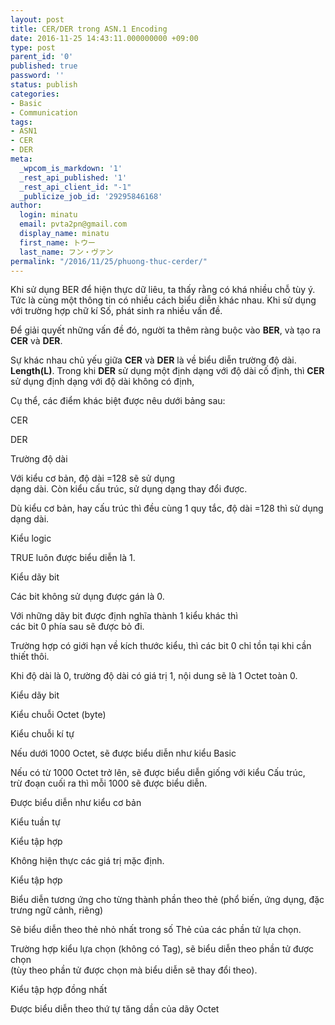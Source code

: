 ```yaml
---
layout: post
title: CER/DER trong ASN.1 Encoding
date: 2016-11-25 14:43:11.000000000 +09:00
type: post
parent_id: '0'
published: true
password: ''
status: publish
categories:
- Basic
- Communication
tags:
- ASN1
- CER
- DER
meta:
  _wpcom_is_markdown: '1'
  _rest_api_published: '1'
  _rest_api_client_id: "-1"
  _publicize_job_id: '29295846168'
author:
  login: minatu
  email: pvta2pn@gmail.com
  display_name: minatu
  first_name: トウー
  last_name: フン・ヴァン
permalink: "/2016/11/25/phuong-thuc-cerder/"
---
```

Khi sử dụng BER để hiện thực dữ liêu, ta thấy rằng có khá nhiều chỗ tùy ý. Tức là cùng một thông tin có nhiều cách biểu diễn khác nhau. Khi sử dụng với trường hợp chữ kí Số, phát sinh ra nhiều vấn đề.

Để giải quyết những vấn đề đó, người ta thêm ràng buộc vào **BER**, và tạo ra **CER** và **DER**.

Sự khác nhau chủ yếu giữa **CER** và **DER** là về biểu diễn trường độ dài. **Length(L)**. Trong khi **DER** sử dụng một định dạng với độ dài cố định, thì **CER** sử dụng định dạng với độ dài không có định,  
  
Cụ thể, các điểm khác biệt được nêu dưới bảng sau:

CER

DER

Trường độ dài

Với kiểu cơ bản, độ dài =128 sẽ sử dụng  
dạng dài. Còn kiểu cấu trúc, sử dụng dạng thay đổi được.

Dù kiểu cơ bản, hay cấu trúc thì đều cùng 1 quy tắc, độ dài =128 thì sử dụng dạng dài.

Kiểu logic

TRUE luôn được biểu diễn là 1.

Kiểu dãy bit

Các bit không sử dụng được gán là 0.

Với những dãy bit được định nghĩa thành 1 kiểu khác thì  
các bit 0 phía sau sẽ được bỏ đi.

Trường hợp có giới hạn về kích thước kiểu, thì các bit 0 chỉ tồn tại khi cần thiết thôi.

Khi độ dài là 0, trường độ dài có giá trị 1, nội dung sẽ là 1 Octet toàn 0.

Kiểu dãy bit

Kiểu chuỗi Octet (byte)

Kiểu chuỗi kí tự

Nếu dưới 1000 Octet, sẽ được biểu diễn như kiểu Basic

Nếu có từ 1000 Octet trở lên, sẽ được biểu diễn giống với kiểu Cấu trúc,  
trừ đoạn cuối ra thì mỗi 1000 sẽ được biểu diễn.

Được biểu diễn như kiểu cơ bản

Kiểu tuần tự

Kiểu tập hợp

Không hiện thực các giá trị mặc định.

Kiểu tập hợp

Biểu diễn tương ứng cho từng thành phần theo thẻ (phổ biến, ứng dụng, đặc trưng ngữ cảnh, riêng)

Sẽ biểu diễn theo thẻ nhỏ nhất trong số Thẻ của các phần tử lựa chọn.

Trường hợp kiểu lựa chọn (không có Tag), sẽ biểu diễn theo phần tử được chọn  
(tùy theo phần tử được chọn mà biểu diễn sẽ thay đổi theo).

Kiểu tập hợp đồng nhất

Được biểu diễn theo thứ tự tăng dần của dãy Octet